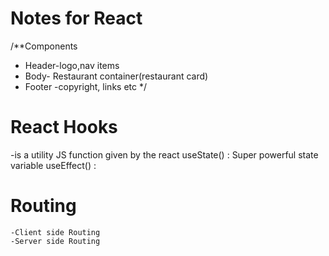 # Notes for React 

/**Components 
 * Header-logo,nav items
 * Body- Restaurant container(restaurant card) 
 * Footer -copyright, links etc
 */

# React Hooks
-is a utility JS function given by the react
    useState() : Super powerful state variable
    useEffect() :

# Routing 
    -Client side Routing
    -Server side Routing